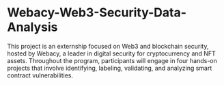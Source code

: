 # Webacy-Web3-Security-Data-Analysis
This project is an externship focused on Web3 and blockchain security, hosted by Webacy, a leader in digital security for cryptocurrency and NFT assets. Throughout the program, participants will engage in four hands-on projects that involve identifying, labeling, validating, and analyzing smart contract vulnerabilities. 
